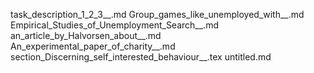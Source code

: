 task_description_1_2_3__.md
Group_games_like_unemployed_with__.md
Empirical_Studies_of_Unemployment_Search__.md
an_article_by_Halvorsen_about__.md
An_experimental_paper_of_charity__.md
section_Discerning_self_interested_behaviour__.tex
untitled.md